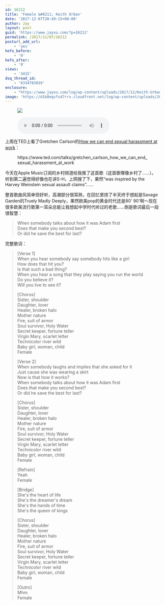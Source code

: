 ```yaml
---
id: 16212
title: 'Female &#8211; Keith Urban'
date: '2017-12-07T20:49:15+08:00'
author: Jay
layout: post
guid: 'https://www.jayxu.com/?p=16212'
permalink: /2017/12/07/16212
posturl_add_url:
    - 'yes'
hefo_before:
    - '0'
hefo_after:
    - '0'
views:
    - '3415'
dsq_thread_id:
    - '6334783019'
enclosure:
    - "https://www.jayxu.com/log/wp-content/uploads/2017/12/Keith-Urban-Female.mp3\n7762769\naudio/mpeg\n"
image: 'https://d1k8eqsfs47rrv.cloudfront.net/log/wp-content/uploads/2017/12/Female-Single-1.jpg'
---
```


<!-- wp:core/image {"id":16218} -->
<figure class="wp-block-image"><img src="https://www.jayxu.com/log/wp-content/uploads/2017/12/Female-Single.jpg" /></figure>
<!-- /wp:core/image -->

<!-- wp:core/audio -->
<figure class="wp-block-audio"><audio controls="" src="https://www.jayxu.com/log/wp-content/uploads/2017/12/Keith-Urban-Female.mp3"></audio></figure>
<!-- /wp:core/audio -->

<!-- wp:core/paragraph -->
<p>上周在TED上看了Gretchen Carlson的<a href="https://www.ted.com/talks/gretchen_carlson_how_we_can_end_sexual_harassment_at_work" target="_blank" rel="noopener">How we can end sexual harassment at work</a>：</p>
<!-- /wp:core/paragraph -->

<!-- wp:core-embed/ted {"url":"https://www.ted.com/talks/gretchen_carlson_how_we_can_end_sexual_harassment_at_work"} -->
<figure class="wp-block-embed-ted">
    https://www.ted.com/talks/gretchen_carlson_how_we_can_end_sexual_harassment_at_work
</figure>
<!-- /wp:core-embed/ted -->

<p class="p1">今天在Apple Music订阅的乡村频道给我推了这首歌（这首歌哪像乡村了……）。听到第二遍觉得好像也在讲S-H，上网搜了下，果然“was inspired by the Harvey Weinstein sexual assault claims”……</p>

<!-- wp:core/paragraph -->
<p>整首歌曲风简单但好听，高潮部分很耳熟，在回忆里捞了半天终于想起是Savage Garden的Truely Madly Deeply，果然欧美pop的黄金时代还是80&#x27; 90&#x27;啊～现在很多欧美流行歌第一耳朵总能让我想起中学时代听过的老歌……倒是歌词最后一段很智慧：</p>
<!-- /wp:core/paragraph -->

<!-- wp:core/quote -->
<blockquote class="wp-block-quote blocks-quote-style-1">
    <p>When somebody talks about how it was Adam first<br/>Does that make you second best?<br/>Or did he save the best for last?</p>
</blockquote>
<!-- /wp:core/quote -->

<!-- wp:core/paragraph -->
<p>完整歌词：</p>
<!-- /wp:core/paragraph -->

<blockquote>
<p>[Verse 1]<br>When you hear somebody say somebody hits like a girl<br>How does that hit you?<br>Is that such a bad thing?<br>When you hear a song that they play saying you run the world<br>Do you believe it?<br>Will you live to see it?</p>
<p>[Chorus]<br>Sister, shoulder<br>Daughter, lover<br>Healer, broken halo<br>Mother nature<br>Fire, suit of armor<br>Soul survivor, Holy Water<br>Secret keeper, fortune teller<br>Virgin Mary, scarlet letter<br>Technicolor river wild<br>Baby girl, woman, child<br>Female</p>
<p>[Verse 2]<br>When somebody laughs and implies that she asked for it<br>Just cause she was wearing a skirt<br>Now is that how it works?<br>When somebody talks about how it was Adam first<br>Does that make you second best?<br>Or did he save the best for last?</p>
<p>[Chorus]<br>Sister, shoulder<br>Daughter, lover<br>Healer, broken halo<br>Mother nature<br>Fire, suit of armor<br>Soul survivor, Holy Water<br>Secret keeper, fortune teller<br>Virgin Mary, scarlet letter<br>Technicolor river wild<br>Baby girl, woman, child<br>Female</p>
<p>[Refrain]<br>Yeah<br>Female</p>
<p>[Bridge]<br>She's the heart of life<br>She's the dreamer's dream<br>She's the hands of time<br>She's the queen of kings</p>
<p>[Chorus]<br>Sister, shoulder<br>Daughter, lover<br>Healer, broken halo<br>Mother nature<br>Fire, suit of armor<br>Soul survivor, Holy Water<br>Secret keeper, fortune teller<br>Virgin Mary, scarlet letter<br>Technicolor river wild<br>Baby girl, woman, child<br>Female</p>
<p>[Outro]<br>Mhm<br>Female</p>
</blockquote>
<p><!-- /wp:core/paragraph --></p>
